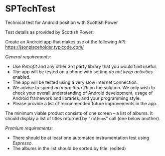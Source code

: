 # SPTechTest
Technical test for Android position with Scottish Power

Test details as provided by Scottish Power:

Create an Android app that makes use of the following API: https://jsonplaceholder.typicode.com/
 
*General requirements:*
* Use *Retrofit* and any other 3rd party library that you would find useful.
* The app will be tested on a phone with setting *do not keep activities* enabled.
* The app will be tested using a very slow Internet connection.
* We advise to spend *no more than 2h* on the solution. We only wish to check your overall understanding of Android development, usage of Android framework and libraries, and your programming style.
* Please provide a list of recommended future improvements in the app.
 
The minimum viable product consists of one screen – a list of albums.
It should display a list of titles returned by “`/albums`” call (one below another).
 
*Premium requirements:*
* There should be at least one automated instrumentation test using *Espresso*.
* The albums in the list should be sorted by title. (edited)
